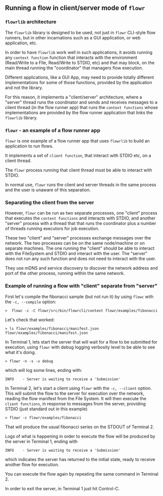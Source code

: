 ## Running a flow in client/server mode of `flowr`

### `flowrlib` architecture
The `flowrlib` library is designed to be used, not just in `flowr` CLI-style flow runners, but in other incarnations
such as a GUI application, or web application, etc.

In order to have `flowrlib` work well in such applications, it avoids running any `context function` function that
interacts with the environment (Read/Write to a FIle, Read/Write to STDIO, etc) and that may block, on the main
thread running the "coordinator" that managers flow execution.

Different applications, like a GUI App, may need to provide totally different implementations for some of 
those functions, provided by the application and not the library.

For this reason, it implements a "client/server" architecture, where a "server" thread runs the coordinator
and sends and receives messages to a client thread (in the flow runner app) that runs the `context functions` whose 
implementations are provided by the flow runner application that links the `flowrlib` library.

### `flowr` - an example of a flow runner app
`flowr` is one example of a flow runner app that uses `flowrlib` to build an application to run flows.

It implements a set of `client function`, that interact with STDIO etc, on a client thread.

The `flowr` process running that client thread must be able to interact with STDIO.

In normal use, `flowr` runs the client and server threads in the same process and the user is unaware of this
separation.

### Separating the client from the server
However, `flowr` can be run as two separate processes, one "client" process that executes the `context functions`
and interacts with STDIO, and another "server" process with a thread that that runs the coordinator plus a number 
of threads running executors for job execution.

These two "client" and "server" processes exchange messages over the network.
The two processes can be on the same node/machine or on separate machines. The one running the "client"
should be able to interact with the FileSystem and STDIO and interact with the user. The "server" does not run
any such function and does not need to interact with the user.

They use mDNS and service discovery to discover the network address and port of the other process, running within
the same network.

### Example of running a flow with "client" separate from "server"
First let's compile the fibonacci sample (but not run it) by using `flowc` with the `-c, --compile` option:

`>  flowc -c -C flowr/src/bin/flowrcli/context flowr/examples/fibonacci`

Let's check that worked:

```
> ls flowr/examples/fibonacci/manifest.json
flowr/examples/fibonacci/manifest.json
```

In Terminal 1, lets start the server that will wait for a flow to be submitted for execution,
using `flowr` with debug logging verbosity level to be able to see what it's doing.

`> flowr -n -s -v debug`

which will log some lines, ending with:

`INFO    - Server is waiting to receive a 'Submission'`

In Terminal 2, let's start a client using `flowr` with the `-c, --client` option. 
This will submit the flow to the server for execution over the network, reading the flow manifest from the File
System. It will then execute the `client functions`, in response to messages from the server, providing STDIO (just 
standard out in this example)

`> flowr -c flowr/examples/fibonacci`

That will produce the usual fibonacci series on the STDOUT of Terminal 2.

Logs of what is happening in order to execute the flow will be produced by the server in Terminal 1, ending with 

`INFO    - Server is waiting to receive a 'Submission'`

which indicates the server has returned to the initial state, ready to receive another flow for execution.

You can execute the flow again by repeating the same command in Terminal 2.

In order to exit the server, in Terminal 1 just hit Control-C.
